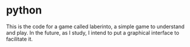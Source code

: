 # python

This is the code for a game called laberinto, a simple game to understand and play. In the future, as I study, I intend to put a graphical interface to facilitate it.
